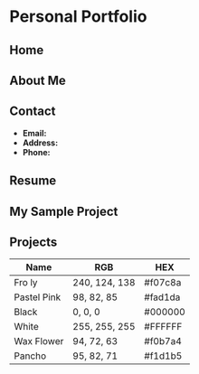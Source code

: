# Personal Portfolio

## Home

## About Me

## Contact

- **Email:**
- **Address:**
- **Phone:**

## Resume

## My Sample Project

## Projects













| Name        | RGB           | HEX     |
|-------------|---------------|---------|
| Fro ly      | 240, 124, 138 | #f07c8a |
| Pastel Pink | 98, 82, 85    | #fad1da |
| Black       | 0, 0, 0       | #000000 |
| White       | 255, 255, 255 | #FFFFFF |
| Wax Flower  | 94, 72, 63    | #f0b7a4 |
| Pancho      | 95, 82, 71    | #f1d1b5 |

            

